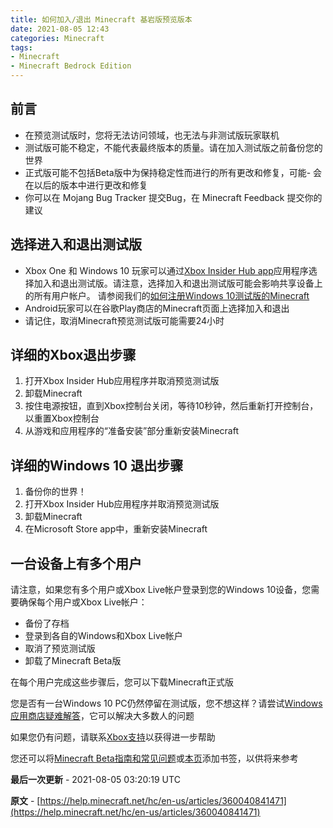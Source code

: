 ```yaml
---
title: 如何加入/退出 Minecraft 基岩版预览版本
date: 2021-08-05 12:43
categories: Minecraft
tags:
- Minecraft
- Minecraft Bedrock Edition
---
```


## 前言
- 在预览测试版时，您将无法访问领域，也无法与非测试版玩家联机
- 测试版可能不稳定，不能代表最终版本的质量。请在加入测试版之前备份您的世界
- 正式版可能不包括Beta版中为保持稳定性而进行的所有更改和修复，可能- 会在以后的版本中进行更改和修复
- 你可以在 Mojang Bug Tracker 提交Bug，在 Minecraft Feedback 提交你的建议

## 选择进入和退出测试版
- Xbox One 和 Windows 10 玩家可以通过[Xbox Insider Hub app](https://support.xbox.com/en-US/help/account-profile/manage-account/xbox-insider-hub)应用程序选择加入和退出测试版。请注意，选择加入和退出测试版可能会影响共享设备上的所有用户帐户。 请参阅我们的[如何注册Windows 10测试版的Minecraft](https://www.youtube.com/watch?v=VcpNfG_3irw)
- Android玩家可以在谷歌Play商店的Minecraft页面上选择加入和退出
- 请记住，取消Minecraft预览测试版可能需要24小时

## 详细的Xbox退出步骤
1. 打开Xbox Insider Hub应用程序并取消预览测试版
2. 卸载Minecraft
3. 按住电源按钮，直到Xbox控制台关闭，等待10秒钟，然后重新打开控制台，以重置Xbox控制台
4. 从游戏和应用程序的“准备安装”部分重新安装Minecraft

## 详细的Windows 10 退出步骤
1. 备份你的世界！
2. 打开Xbox Insider Hub应用程序并取消预览测试版
3. 卸载Minecraft
4. 在Microsoft Store app中，重新安装Minecraft

## 一台设备上有多个用户 
请注意，如果您有多个用户或Xbox Live帐户登录到您的Windows 10设备，您需要确保每个用户或Xbox Live帐户：

- 备份了存档
- 登录到各自的Windows和Xbox Live帐户
- 取消了预览测试版
- 卸载了Minecraft Beta版

在每个用户完成这些步骤后，您可以下载Minecraft正式版

您是否有一台Windows 10 PC仍然停留在测试版，您不想这样？请尝试[Windows应用商店疑难解答](https://support.microsoft.com/en-us/help/4027498/microsoft-store-fix-problems-with-apps%20support.microsoft.com)，它可以解决大多数人的问题

如果您仍有问题，请联系[Xbox支持](http://support.xbox.com/)以获得进一步帮助

您还可以将[Minecraft Beta指南和常见问题](http://aka.ms/MinecraftXIP)或[本页](#)添加书签，以供将来参考

__最后一次更新__ - 2021-08-05 03:20:19 UTC

__原文__ - [https://help.minecraft.net/hc/en-us/articles/360040841471](https://help.minecraft.net/hc/en-us/articles/360040841471)

<script src="https://giscus.app/client.js"
        data-repo="XyzComments/blog.xyz8848.com"
        data-repo-id="R_kgDOHq8Hag"
        data-category="Comments"
        data-category-id="DIC_kwDOHq8Has4CQRHf"
        data-mapping="pathname"
        data-reactions-enabled="1"
        data-emit-metadata="0"
        data-input-position="top"
        data-theme="light"
        data-lang="zh-CN"
        crossorigin="anonymous"
        async>
</script>
